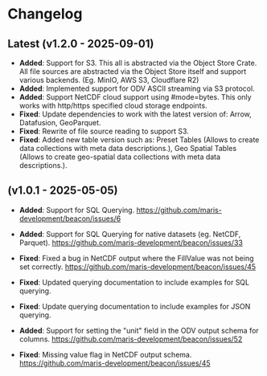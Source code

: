 # Changelog

## Latest (v1.2.0 - 2025-09-01)

- **Added**: Support for S3. This all is abstracted via the Object Store Crate. All file sources are abstracted via the Object Store itself and support various backends. (Eg. MinIO, AWS S3, Cloudflare R2)
- **Added**: Implemented support for ODV ASCII streaming via S3 protocol.
- **Added**: Support NetCDF cloud support using #mode=bytes. This only works with http/https specified cloud storage endpoints.
- **Fixed**: Update dependencies to work with the latest version of: Arrow, Datafusion, GeoParquet.
- **Fixed**: Rewrite of file source reading to support S3.
- **Fixed**: Added new table version such as: Preset Tables (Allows to create data collections with meta data descriptions.), Geo Spatial Tables (Allows to create geo-spatial data collections with meta data descriptions.).

## (v1.0.1 - 2025-05-05)

- **Added**: Support for SQL Querying. https://github.com/maris-development/beacon/issues/6
- **Added**: Support for SQL Querying for native datasets (eg. NetCDF, Parquet). https://github.com/maris-development/beacon/issues/33

- **Fixed**: Fixed a bug in NetCDF output where the FillValue was not being set correctly. https://github.com/maris-development/beacon/issues/45
- **Fixed**: Updated querying documentation to include examples for SQL querying.
- **Fixed**: Update querying documentation to include examples for JSON querying.

- **Added**: Support for setting the "unit" field in the ODV output schema for columns. https://github.com/maris-development/beacon/issues/52
- **Fixed**: Missing value flag in NetCDF output schema. https://github.com/maris-development/beacon/issues/45